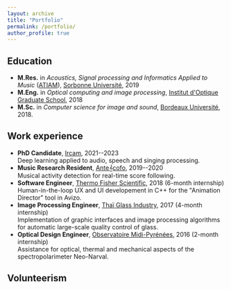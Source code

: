 ```yaml
---
layout: archive
title: "Portfolio"
permalink: /portfolio/
author_profile: true
---
```


## Education


* **M.Res.** in _Acoustics, Signal processing and Informatics Applied to Music_ ([ATIAM](https:/www.atiam.ircam.fr)), [Sorbonne Université](https://www.sorbonne-universite.fr/), 2019
* **M.Eng.** in _Optical computing and image processing_, [Institut d'Optique Graduate School](https://www.institutoptique.fr/), 2018
* **M.Sc.** in _Computer science for image and sound_, [Bordeaux Université](https://www.u-bordeaux.fr/), 2018.

## Work experience 

* **PhD Candidate**, [Ircam](https://www.ircam.fr/), 2021--2023  
Deep learning applied to audio, speech and singing processing.
* **Music Research Resident**, [Ante𝄞cofo](https://www.antescofo.com/en/), 2019--2020  
Musical activity detection for real-time score following.
* **Software Engineer**, [Thermo Fisher Scientific](https://www.thermofisher.com/es/es/home.html), 2018 (6-month internship)   
Human-in-the-loop UX and UI developement in C++ for the "Animation Director" tool in Avizo.
* **Image Processing Engineer**, [Thaï Glass Industry](https://www.thaiglass.co.th/en/index2.php), 2017 (4-month internship)  
Implementation of graphic interfaces and image processing algorithms for automatic large-scale quality control of glass.
* **Optical Design Engineer**, [Observatoire Midi-Pyrénées](https://www.omp.eu/), 2016 (2-month internship)  
Assistance for optical, thermal and mechanical aspects of the spectropolarimeter Neo-Narval.

## Volunteerism

